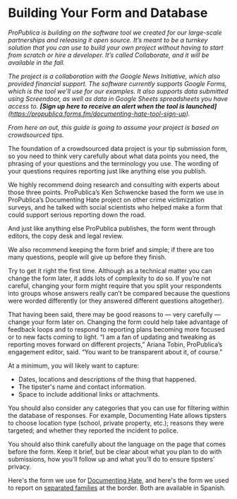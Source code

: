 # Building Your Form and Database

*ProPublica is building on the software tool we created for our large-scale partnerships and releasing it open source. It’s meant to be a turnkey solution that you can use to build your own project without having to start from scratch or hire a developer. It’s called Collaborate, and it will be available in the fall.* 

*The project is a collaboration with the Google News Initiative, which also provided financial support. The software currently supports Google Forms, which is the tool we’ll use for our examples. It also supports data submitted using Screendoor, as well as data in Google Sheets spreadsheets you have access to. **[Sign up here to receive an alert when the tool is launched]**(https://propublica.forms.fm/documenting-hate-tool-sign-up).*

*From here on out, this guide is going to assume your project is based on crowdsourced tips.*

The foundation of a crowdsourced data project is your tip submission form, so you need to think very carefully about what data points you need, the phrasing of your questions and the terminology you use. The wording of your questions requires reporting just like anything else you publish.

We highly recommend doing research and consulting with experts about those three points. ProPublica’s Ken Schwencke based the form we use in ProPublica’s Documenting Hate project on other crime victimization surveys, and he talked with social scientists who helped make a form that could support serious reporting down the road. 

And just like anything else ProPublica publishes, the form went through editors, the copy desk and legal review.

We also recommend keeping the form brief and simple; if there are too many questions, people will give up before they finish.

Try to get it right the first time. Although as a technical matter you can change the form later, it adds lots of complexity to do so. If you’re not careful, changing your form might require that you split your respondents into groups whose answers really can’t be compared because the questions were worded differently (or they answered different questions altogether). 

That having been said, there may be good reasons to — very carefully — change your form later on. Changing the form could help take advantage of feedback loops and to respond to reporting plans becoming more focused or to new facts coming to light. “I am a fan of updating and tweaking as reporting moves forward on different projects,” Ariana Tobin, ProPublica’s engagement editor, said. “You want to be transparent about it, of course.”

At a minimum, you will likely want to capture:

- Dates, locations and descriptions of the thing that happened. 
- The tipster's name and contact information. 
- Space to include additional links or attachments. 
  
You should also consider any categories that you can use for filtering within the database of responses. For example, Documenting Hate allows tipsters to choose location type (school, private property, etc.); reasons they were targeted; and whether they reported the incident to police.

You should also think carefully about the language on the page that comes before the form. Keep it brief, but be clear about what you plan to do with submissions, how you’ll follow up and what you’ll do to ensure tipsters' privacy.

Here's the form we use for [Documenting Hate](https://projects.propublica.org/graphics/hatecrimes-form), and here's the form we used to report on [separated families](https://www.propublica.org/getinvolved/do-you-know-a-child-in-a-detention-center-or-shelter-facility) at the border. Both are available in Spanish.
